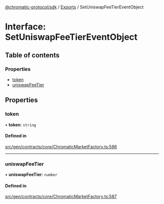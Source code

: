 [@chromatic-protocol/sdk](../README.md) / [Exports](../modules.md) / SetUniswapFeeTierEventObject

# Interface: SetUniswapFeeTierEventObject

## Table of contents

### Properties

- [token](SetUniswapFeeTierEventObject.md#token)
- [uniswapFeeTier](SetUniswapFeeTierEventObject.md#uniswapfeetier)

## Properties

### token

• **token**: `string`

#### Defined in

[src/gen/contracts/core/ChromaticMarketFactory.ts:586](https://github.com/chromatic-protocol/sdk/blob/ff89bc3/src/gen/contracts/core/ChromaticMarketFactory.ts#L586)

___

### uniswapFeeTier

• **uniswapFeeTier**: `number`

#### Defined in

[src/gen/contracts/core/ChromaticMarketFactory.ts:587](https://github.com/chromatic-protocol/sdk/blob/ff89bc3/src/gen/contracts/core/ChromaticMarketFactory.ts#L587)
